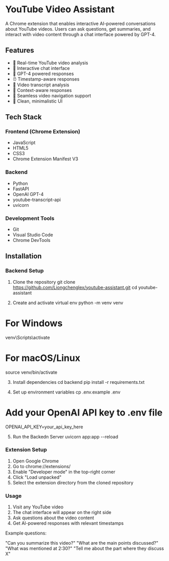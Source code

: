 # YouTube Video Assistant

A Chrome extension that enables interactive AI-powered conversations about YouTube videos. Users can ask questions, get summaries, and interact with video content through a chat interface powered by GPT-4.

## Features

- 🎥 Real-time YouTube video analysis
- 💬 Interactive chat interface
- 🤖 GPT-4 powered responses
- ⏰ Timestamp-aware responses
- 📝 Video transcript analysis
- 🎯 Context-aware responses
- 🔄 Seamless video navigation support
- 🎨 Clean, minimalistic UI

## Tech Stack

### Frontend (Chrome Extension)
- JavaScript 
- HTML5
- CSS3
- Chrome Extension Manifest V3

### Backend
- Python 
- FastAPI
- OpenAI GPT-4
- youtube-transcript-api
- uvicorn

### Development Tools
- Git
- Visual Studio Code
- Chrome DevTools

## Installation
### Backend Setup
1. Clone the repository
git clone https://github.com/Liongchenglex/youtube-assistant.git
cd youtube-assistant

2. Create and activate virtual env
python -m venv venv
# For Windows
venv\Scripts\activate
# For macOS/Linux
source venv/bin/activate

3. Install dependencies
cd backend
pip install -r requirements.txt

4. Set up environment variables
cp .env.example .env
# Add your OpenAI API key to .env file
OPENAI_API_KEY=your_api_key_here

5. Run the Backedn Server
uvicorn app:app --reload

### Extension Setup
1. Open Google Chrome
2. Go to chrome://extensions/
3. Enable "Developer mode" in the top-right corner
4. Click "Load unpacked"
5. Select the extension directory from the cloned repository

### Usage
1. Visit any YouTube video
2. The chat interface will appear on the right side
3. Ask questions about the video content
4. Get AI-powered responses with relevant timestamps

Example questions:

"Can you summarize this video?"
"What are the main points discussed?"
"What was mentioned at 2:30?"
"Tell me about the part where they discuss X"
